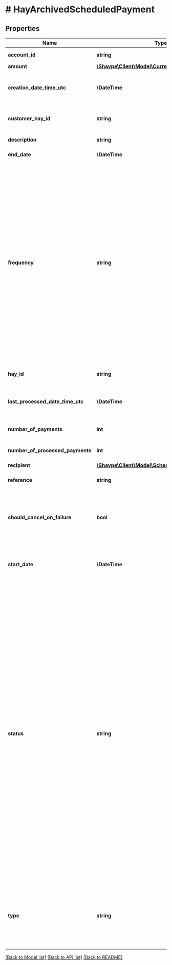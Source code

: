 # # HayArchivedScheduledPayment

## Properties

Name | Type | Description | Notes
------------ | ------------- | ------------- | -------------
**account_id** | **string** | Unique identifier (UUID) of the Account | [optional]
**amount** | [**\Shaype\Client\Model\CurrencyAmount**](CurrencyAmount.md) |  | [optional]
**creation_date_time_utc** | **\DateTime** | DateTime in UTC format when a scheduled or recurring payment schedule has been created | [optional]
**customer_hay_id** | **string** | Unique identifier (UUID) of the Customer (initiator of the transfer) | [optional]
**description** | **string** | Description on the transaction | [optional]
**end_date** | **\DateTime** | Recurring payment processing end date | [optional]
**frequency** | **string** | Payment frequency for recurring payments. Possible values:  * **WEEKLY**: Payment is processed every week, starting on the startDate  * **FORTNIGHTLY**: Payment is processed every two weeks, starting on the startDate  * **MONTHLY**: Payment is processed every month, starting on the startDate (payment triggered on next available date where invalid date is encountered in schedule i.e. 30th February)  * **QUARTERLY**: Payment is processed every quarter, starting on the startDate (payment triggered on next available date where invalid date is encountered in schedule i.e. 30th February) | [optional]
**hay_id** | **string** | Unique identifier (UUID) of the payment schedule | [optional]
**last_processed_date_time_utc** | **\DateTime** | DateTime in UTC format when a scheduled or recurring payment has been last processed | [optional]
**number_of_payments** | **int** | Total number of times a recurring payment will be processed | [optional]
**number_of_processed_payments** | **int** | Total number of times the payment has been processed | [optional]
**recipient** | [**\Shaype\Client\Model\ScheduledPaymentRecipient**](ScheduledPaymentRecipient.md) |  | [optional]
**reference** | **string** | Reference to be included with the transfer | [optional]
**should_cancel_on_failure** | **bool** | Indicates whether a recurring payment schedule should be cancelled if a payment fails (i.e. insufficient funds in Account or rejected by the receiving party) | [optional]
**start_date** | **\DateTime** | First processing date for a recurring payment, or the processing date for a scheduled single payment | [optional]
**status** | **string** | Status of the recurring or scheduled payment definition:  * **ACTIVE**: Payment schedule is active and has outstanding payments to be processed in the future  * **CANCELLED**: Payment schedule has been cancelled, the schedule is no longer active (triggered via &#39;Cancel Scheduled Payment&#39; method)  * **COMPLETED**: All payments scheduled have been completed, the schedule is no longer active  * **DELETED**: Payment schedule has been deleted, the schedule is no longer active (triggered via UI exposed endpoint)  * **FAILED**: Payment has failed to be processed, any further scheduled payments will not be processed (only used for payments with the shouldCancelOnFailure flag set to true)  * **REJECTED**: Payment has been rejected by recipient, any further scheduled payments will not be processed (only used for payments with the shouldCancelOnFailure flag set to true)  * **REPLACED**: Payment schedule has been replaced with a newer version | [optional]
**type** | **string** | Scheduled payment type. Possible values:  * **RECURRING**: Payment scheduled to be performed multiple times in the future  * **ONE_TIME**: Payment scheduled to be performed once in the future | [optional]

[[Back to Model list]](../../README.md#models) [[Back to API list]](../../README.md#endpoints) [[Back to README]](../../README.md)

